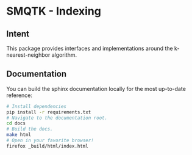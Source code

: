# SMQTK - Indexing

## Intent
This package provides interfaces and implementations around the
k-nearest-neighbor algorithm.

## Documentation
You can build the sphinx documentation locally for the most up-to-date
reference:
```bash
# Install dependencies
pip install -r requirements.txt
# Navigate to the documentation root.
cd docs
# Build the docs.
make html
# Open in your favorite browser!
firefox _build/html/index.html
```
